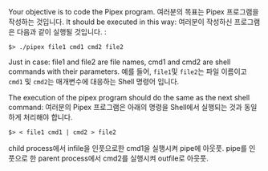 Your objective is to code the Pipex program. 
여러분의 목표는 Pipex 프로그램을 작성하는 것입니다.
It should be executed in this way:
여러분이 작성하신 프로그램은 다음과 같이 실행될 것입니다. :

    $> ./pipex file1 cmd1 cmd2 file2

Just in case: file1 and file2 are file names, cmd1 and cmd2 are shell commands with their parameters.
예를 들어, `file1`및 `file2`는 파일 이름이고 `cmd1` 및 `cmd2`는 매개변수에 대응하는 Shell 명령어 입니다.

The execution of the pipex program should do the same as the next shell command:
여러분의 Pipex 프로그램은 아래의 명령을 Shell에서 실행되는 것과 동일하게 처리해야 합니다.

    $> < file1 cmd1 | cmd2 > file2


child process에서 infile을 인풋으로한 cmd1을 실행시켜 pipe에 아웃풋.
pipe를 인풋으로 한 parent process에서 cmd2를 실행시켜 outfile로 아웃풋.
